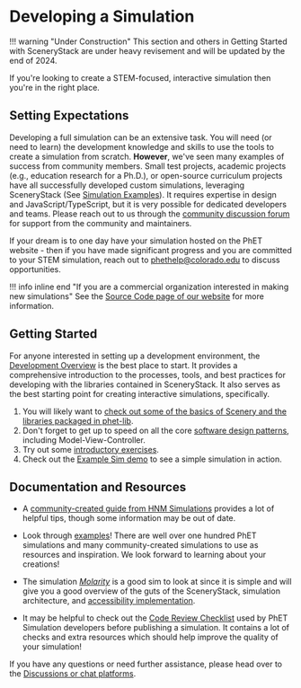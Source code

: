 # Developing a Simulation

!!! warning "Under Construction"
    This section and others in Getting Started with SceneryStack are under heavy revisement and will be updated by the end of 2024.

If you're looking to create a STEM-focused, interactive simulation then you're in the right place.

## Setting Expectations

 Developing a full simulation can be an extensive task. You will need (or need to learn) the development knowledge and skills to use the tools to create a simulation from scratch. **However**, we've seen many examples of success from community members. Small test projects, academic projects (e.g., education research for a Ph.D.), or open-source curriculum projects have all successfully developed custom simulations, leveraging SceneryStack (See [Simulation Examples](simulation_examples.md)). It requires expertise in design and JavaScript/TypeScript, but it is very possible for dedicated developers and teams. Please reach out to us through the [community discussion forum](https://github.com/orgs/scenerystack/discussions) for support from the community and maintainers.

If your dream is to one day have your simulation hosted on the PhET website - then if you have made significant progress and you are committed to your STEM simulation, reach out to [phethelp@colorado.edu](mailto:phethelp@colorado.edu) to discuss opportunities.

!!! info inline end "If you are a commercial organization interested in making new simulations"
    See the [Source Code page of our website](https://phet.colorado.edu/en/about/source-code) for more information.

## Getting Started

For anyone interested in setting up a development environment, the [Development Overview](../../info_sync/simulation_development_overview.md) is the best place to start. It provides a comprehensive introduction to the processes, tools, and best practices for developing with the libraries contained in SceneryStack. It also serves as the best starting point for creating interactive simulations, specifically.

1. You will likely want to [check out some of the basics of Scenery and the libraries packaged in phet-lib](https://phetsims.github.io/scenery/doc/).
2. Don't forget to get up to speed on all the core [software design patterns](../../info_sync/software_design_patterns.md), including Model-View-Controller.
3. Try out some [introductory exercises](../../info_sync/scenerystack_exercises.md).
4. Check out the [Example Sim demo](example_sim.md) to see a simple simulation in action.

## Documentation and Resources

- A [community-created guide from HNM Simulations](https://nm.mathforcollege.com/nmsims/HNM%20Simulations%20Documentation/_book/) provides a lot of helpful tips, though some information may be out of date.

- Look through [examples](simulation_examples.md)! There are well over one hundred PhET simulations and many community-created simulations to use as resources and inspiration. We look forward to learning about your creations!

- The simulation [*Molarity*](https://github.com/phetsims/molarity) is a good sim to look at since it is simple and will give you a good overview of the guts of the SceneryStack, simulation architecture, and [accessibility implementation](../../accessibility/a11y_guides.md).

- It may be helpful to check out the [Code Review Checklist](../../reference/code_checklist.md) used by PhET Simulation developers before publishing a simulation. It contains a lot of checks and extra resources which should help improve the quality of your simulation!

If you have any questions or need further assistance, please head over to the [Discussions or chat platforms](../../community/join.md).
